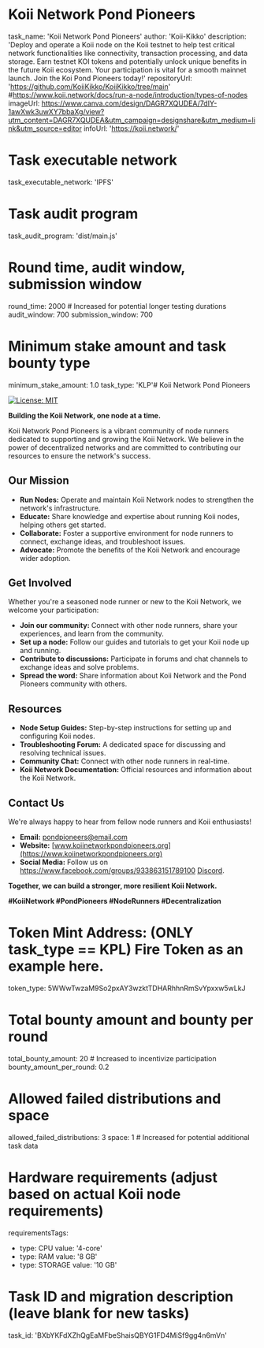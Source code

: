 # Koii Network Pond Pioneers
task_name: 'Koii Network Pond Pioneers'
author: 'Koii-Kikko'
description: 'Deploy and operate a Koii node on the Koii testnet to help test critical network functionalities like connectivity, transaction processing, and data storage. Earn testnet KOI tokens and potentially unlock unique benefits in the future Koii ecosystem. Your participation is vital for a smooth mainnet launch. Join the Koi Pond Pioneers today!' 
repositoryUrl: 'https://github.com/KoiiKikko/KoiiKikko/tree/main' #https://www.koii.network/docs/run-a-node/introduction/types-of-nodes
imageUrl: https://www.canva.com/design/DAGR7XQUDEA/7dIY-1awXwk3uwXY7bbaXg/view?utm_content=DAGR7XQUDEA&utm_campaign=designshare&utm_medium=link&utm_source=editor
infoUrl: 'https://koii.network/'

# Task executable network
task_executable_network: 'IPFS'

# Task audit program 
task_audit_program: 'dist/main.js' 

# Round time, audit window, submission window
round_time: 2000 # Increased for potential longer testing durations
audit_window: 700 
submission_window: 700

# Minimum stake amount and task bounty type
minimum_stake_amount: 1.0
task_type: 'KLP'# Koii Network Pond Pioneers

[![License: MIT](https://img.shields.io/badge/License-MIT-yellow.svg)](https://opensource.org/licenses/MIT)

**Building the Koii Network, one node at a time.**

Koii Network Pond Pioneers is a vibrant community of node runners dedicated to supporting and growing the Koii Network. We believe in the power of decentralized networks and are committed to contributing our resources to ensure the network's success.

## Our Mission

* **Run Nodes:** Operate and maintain Koii Network nodes to strengthen the network's infrastructure.
* **Educate:** Share knowledge and expertise about running Koii nodes, helping others get started.
* **Collaborate:** Foster a supportive environment for node runners to connect, exchange ideas, and troubleshoot issues.
* **Advocate:** Promote the benefits of the Koii Network and encourage wider adoption.

## Get Involved

Whether you're a seasoned node runner or new to the Koii Network, we welcome your participation:

* **Join our community:** Connect with other node runners, share your experiences, and learn from the community.
* **Set up a node:** Follow our guides and tutorials to get your Koii node up and running.
* **Contribute to discussions:** Participate in forums and chat channels to exchange ideas and solve problems.
* **Spread the word:** Share information about Koii Network and the Pond Pioneers community with others.

## Resources

* **Node Setup Guides:** Step-by-step instructions for setting up and configuring Koii nodes.
* **Troubleshooting Forum:** A dedicated space for discussing and resolving technical issues.
* **Community Chat:** Connect with other node runners in real-time.
* **Koii Network Documentation:** Official resources and information about the Koii Network.

## Contact Us

We're always happy to hear from fellow node runners and Koii enthusiasts!

* **Email:** [pondpioneers@email.com](koiikikko@gmail.com)
* **Website:** [www.koiinetworkpondpioneers.org](https://www.koiinetworkpondpioneers.org)
* **Social Media:** Follow us on https://www.facebook.com/groups/933863151789100 [Discord](https://discord.gg/koiipondpioneers).

**Together, we can build a stronger, more resilient Koii Network.**

**#KoiiNetwork #PondPioneers #NodeRunners #Decentralization**

# Token Mint Address: (ONLY task_type == KPL) Fire Token as an example here. 
token_type: 5WWwTwzaM9So2pxAY3wzktTDHARhhnRmSvYpxxw5wLkJ


# Total bounty amount and bounty per round
total_bounty_amount: 20 # Increased to incentivize participation
bounty_amount_per_round: 0.2

# Allowed failed distributions and space
allowed_failed_distributions: 3
space: 1 # Increased for potential additional task data

# Hardware requirements (adjust based on actual Koii node requirements)
requirementsTags:
  - type: CPU
    value: '4-core'
  - type: RAM
    value: '8 GB' 
  - type: STORAGE
    value: '10 GB' 

# Task ID and migration description (leave blank for new tasks)
task_id: 'BXbYKFdXZhQgEaMFbeShaisQBYG1FD4MiSf9gg4n6mVn'
